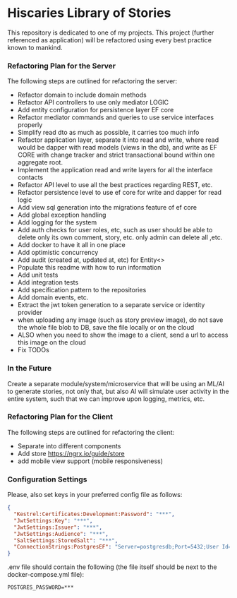 # Hiscaries Library of Stories
This repository is dedicated to one of my projects. This project (further referenced as application) will be refactored using every best practice known to mankind.

### Refactoring Plan for the Server
The following steps are outlined for refactoring the server:

* Refactor domain to include domain methods
* Refactor API controllers to use only mediator LOGIC
* Add entity configuration for persistence layer EF core
* Refactor mediator commands and queries to use service interfaces properly
* Simplify read dto as much as possible, it carries too much info
* Refactor application layer, separate it into read and write, where read would be dapper with read models (views in the db), and write as EF CORE with change tracker and strict transactional bound within one aggregate root.
* Implement the application read and write layers for all the interface contacts
* Refactor API level to use all the best practices regarding REST, etc.
* Refactor persistence level to use ef core for write and dapper for read logic
* Add view sql generation into the migrations feature of ef core
* Add global exception handling
* Add logging for the system
* Add auth checks for user roles, etc, such as user should be able to delete only its own comment, story, etc. only admin can delete all ,etc.
* Add docker to have it all in one place
* Add optimistic concurrency
* Add audit (created at, updated at, etc) for Entity<>
* Populate this readme with how to run information
* Add unit tests
* Add integration tests
* Add specification pattern to the repositories
* Add domain events, etc.
* Extract the jwt token generation to a separate service or identity provider
* when uploading any image (such as story preview image), do not save the whole file blob to DB, save the file locally or on the cloud
* ALSO when you need to show the image to a client, send a url to access this image on the cloud
* Fix TODOs

### In the Future
Create a separate module/system/microservice that will be using an ML/AI to generate stories, not only that, but also
AI will simulate user activity in the entire system, such that we can improve upon logging, metrics, etc.

### Refactoring Plan for the Client
The following steps are outlined for refactoring the client:

* Separate into different components
* Add store https://ngrx.io/guide/store
* add mobile view support (mobile responsiveness)

### Configuration Settings
Please, also set keys in your preferred config file as follows:
```json
{
  "Kestrel:Certificates:Development:Password": "***",
  "JwtSettings:Key": "***",
  "JwtSettings:Issuer": "***",
  "JwtSettings:Audience": "***",
  "SaltSettings:StoredSalt": "***",
  "ConnectionStrings:PostgresEF": "Server=postgresdb;Port=5432;User Id=postgres;Password=***;Database=hiscarydbef;Include Error Detail=true;"
}
```
.env file should contain the following (the file itself should be next to the docker-compose.yml file):
```
POSTGRES_PASSWORD=***
```
